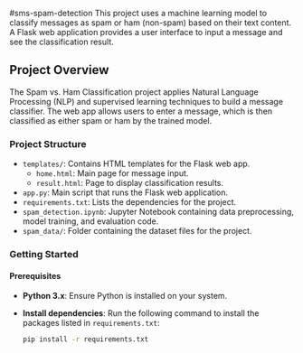 #sms-spam-detection
This project uses a machine learning model to classify messages as spam or ham (non-spam) based on their text content. A Flask web application provides a user interface to input a message and see the classification result.

## Project Overview

The Spam vs. Ham Classification project applies Natural Language Processing (NLP) and supervised learning techniques to build a message classifier. The web app allows users to enter a message, which is then classified as either spam or ham by the trained model.

### Project Structure

- `templates/`: Contains HTML templates for the Flask web app.
  - `home.html`: Main page for message input.
  - `result.html`: Page to display classification results.
- `app.py`: Main script that runs the Flask web application.
- `requirements.txt`: Lists the dependencies for the project.
- `spam_detection.ipynb`: Jupyter Notebook containing data preprocessing, model training, and evaluation code.
- `spam_data/`: Folder containing the dataset files for the project.

### Getting Started

#### Prerequisites

- **Python 3.x**: Ensure Python is installed on your system.
- **Install dependencies**: Run the following command to install the packages listed in `requirements.txt`:

  ```bash
  pip install -r requirements.txt
